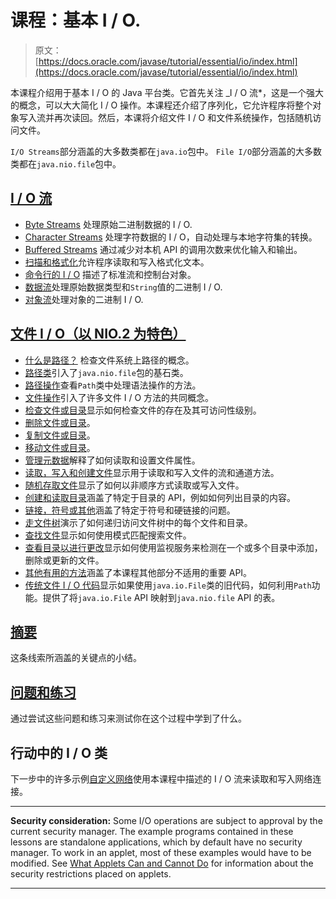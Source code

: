 # 课程：基本 I / O.

> 原文： [https://docs.oracle.com/javase/tutorial/essential/io/index.html](https://docs.oracle.com/javase/tutorial/essential/io/index.html)

本课程介绍用于基本 I / O 的 Java 平台类。它首先关注 _I / O 流*，这是一个强大的概念，可以大大简化 I / O 操作。本课程还介绍了序列化，它允许程序将整个对象写入流并再次读回。然后，本课将介绍文件 I / O 和文件系统操作，包括随机访问文件。

`I/O Streams`部分涵盖的大多数类都在`java.io`包中。 `File I/O`部分涵盖的大多数类都在`java.nio.file`包中。

## [I / O 流](streams.html)

*   [Byte Streams](bytestreams.html) 处理原始二进制数据的 I / O.
*   [Character Streams](charstreams.html) 处理字符数据的 I / O，自动处理与本地字符集的转换。
*   [Buffered Streams](buffers.html) 通过减少对本机 API 的调用次数来优化输入和输出。
*   [扫描和格式化](scanfor.html)允许程序读取和写入格式化文本。
*   [命令行的 I / O](cl.html) 描述了标准流和控制台对象。
*   [数据流](datastreams.html)处理原始数据类型和`String`值的二进制 I / O.
*   [对象流](objectstreams.html)处理对象的二进制 I / O.

## [文件 I / O（以 NIO.2 为特色）](fileio.html)

*   [什么是路径？](path.html) 检查文件系统上路径的概念。
*   [路径类](pathClass.html)引入了`java.nio.file`包的基石类。
*   [路径操作](pathOps.html)查看`Path`类中处理语法操作的方法。
*   [文件操作](fileOps.html)引入了许多文件 I / O 方法的共同概念。
*   [检查文件或目录](check.html)显示如何检查文件的存在及其可访问性级别。
*   [删除文件或目录](delete.html)。
*   [复制文件或目录](copy.html)。
*   [移动文件或目录](move.html)。
*   [管理元数据](fileAttr.html)解释了如何读取和设置文件属性。
*   [读取，写入和创建文件](file.html)显示用于读取和写入文件的流和通道方法。
*   [随机存取文件](rafs.html)显示了如何以非顺序方式读取或写入文件。
*   [创建和读取目录](dirs.html)涵盖了特定于目录的 API，例如如何列出目录的内容。
*   [链接，符号或其他](links.html)涵盖了特定于符号和硬链接的问题。
*   [走文件树](walk.html)演示了如何递归访问文件树中的每个文件和目录。
*   [查找文件](find.html)显示如何使用模式匹配搜索文件。
*   [查看目录以进行更改](notification.html)显示如何使用监视服务来检测在一个或多个目录中添加，删除或更新的文件。
*   [其他有用的方法](misc.html)涵盖了本课程其他部分不适用的重要 API。
*   [传统文件 I / O 代码](legacy.html)显示如果使用`java.io.File`类的旧代码，如何利用`Path`功能。提供了将`java.io.File` API 映射到`java.nio.file` API 的表。

## [摘要](summary.html)

这条线索所涵盖的关键点的小结。

## [问题和练习](QandE/questions.html)

通过尝试这些问题和练习来测试你在这个过程中学到了什么。

## 行动中的 I / O 类

下一步中的许多示例[自定义网络](../../networking/index.html)使用本课程中描述的 I / O 流来读取和写入网络连接。

* * *

**Security consideration:** Some I/O operations are subject to approval by the current security manager. The example programs contained in these lessons are standalone applications, which by default have no security manager. To work in an applet, most of these examples would have to be modified. See [What Applets Can and Cannot Do](../../deployment/applet/security.html) for information about the security restrictions placed on applets.

* * *